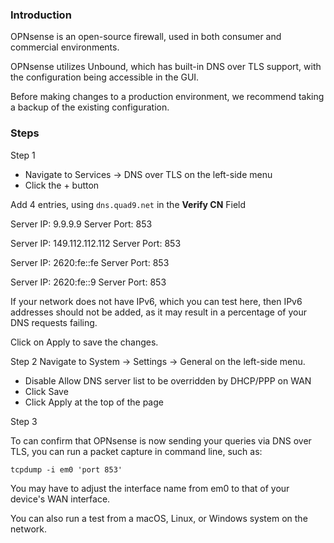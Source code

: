 ### Introduction

OPNsense is an open-source firewall, used in both consumer and commercial environments.

OPNsense utilizes Unbound, which has built-in DNS over TLS support, with the configuration being accessible in the GUI.

Before making changes to a production environment, we recommend taking a backup of the existing configuration.

### Steps

Step 1

* Navigate to Services -> DNS over TLS on the left-side menu
*  Click the + button

Add 4 entries, using `dns.quad9.net` in the **Verify CN** Field

Server IP: 9.9.9.9
Server Port: 853

Server IP: 149.112.112.112
Server Port: 853

Server IP: 2620:fe::fe
Server Port: 853

Server IP: 2620:fe::9
Server Port: 853

If your network does not have IPv6, which you can test here, then IPv6 addresses should not be added, as it may result in a percentage of your DNS requests failing.

Click on Apply to save the changes.

Step 2
Navigate to System -> Settings -> General on the left-side menu.

* Disable Allow DNS server list to be overridden by DHCP/PPP on WAN
* Click Save
* Click Apply at the top of the page

Step 3

To can confirm that OPNsense is now sending your queries via DNS over TLS, you can run a packet capture in command line, such as:

```
tcpdump -i em0 'port 853'
```

You may have to adjust the interface name from em0 to that of your device's WAN interface.

You can also run a test from a macOS, Linux, or Windows system on the network.
